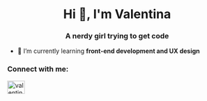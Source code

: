 <h1 align="center">Hi 👋, I'm Valentina</h1>
<h3 align="center">A nerdy girl trying to get code</h3>

- 🌱 I’m currently learning **front-end development and UX design**

<h3 align="left">Connect with me:</h3>
<p align="left">
<a href="https://linkedin.com/in/valentinarispoli" target="blank"><img align="center" src="https://raw.githubusercontent.com/rahuldkjain/github-profile-readme-generator/master/src/images/icons/Social/linked-in-alt.svg" alt="valentinarispoli" height="30" width="40" /></a>
</p>
